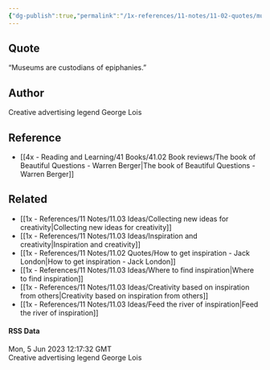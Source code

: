 ```yaml
---
{"dg-publish":true,"permalink":"/1x-references/11-notes/11-02-quotes/museums-are-custodians-of-epiphanies-george-lois/","title":"Museums are custodians of epiphanies - George Lois","created":"2023-06-05T12:57:06.000+03:00","updated":"2024-02-14T20:18:40.636+03:00"}
---
```



## Quote
“Museums are custodians of epiphanies.”

## Author
Creative advertising legend George Lois

## Reference
- [[4x - Reading and Learning/41 Books/41.02 Book reviews/The book of Beautiful Questions - Warren Berger\|The book of Beautiful Questions - Warren Berger]]

## Related
- [[1x - References/11 Notes/11.03 Ideas/Collecting new ideas for creativity\|Collecting new ideas for creativity]]
- [[1x - References/11 Notes/11.03 Ideas/Inspiration and creativity\|Inspiration and creativity]]
- [[1x - References/11 Notes/11.02 Quotes/How to get inspiration - Jack London\|How to get inspiration - Jack London]]
- [[1x - References/11 Notes/11.03 Ideas/Where to find inspiration\|Where to find inspiration]]
- [[1x - References/11 Notes/11.03 Ideas/Creativity based on inspiration from others\|Creativity based on inspiration from others]]
- [[1x - References/11 Notes/11.03 Ideas/Feed the river of inspiration\|Feed the river of inspiration]]

#### RSS Data
<div class='date'>Mon, 5 Jun 2023 12:17:32 GMT</div>
<div class='description'> Creative  advertising legend George Lois </div>
